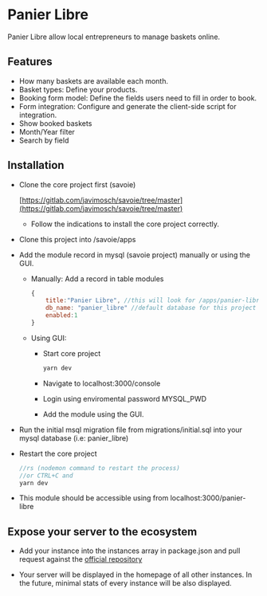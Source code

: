 # Panier Libre

Panier Libre allow local entrepreneurs to manage baskets online.

## Features

- How many baskets are available each month.
- Basket types: Define your products.
- Booking form model: Define the fields users need to fill in order to book.
- Form integration: Configure and generate the client-side script for integration.
- Show booked baskets
- Month/Year filter
- Search by field

## Installation

- Clone the core project first (savoie)
  
  [https://gitlab.com/javimosch/savoie/tree/master](https://gitlab.com/javimosch/savoie/tree/master)

  - Follow the indications to install the core project correctly.

- Clone this project into /savoie/apps

- Add the module record in mysql (savoie project) manually or using the GUI.

  - Manually: Add a record in table modules

    ```js
    {
        title:"Panier Libre", //this will look for /apps/panier-libre folder
        db_name: "panier_libre" //default database for this project
        enabled:1
    }
    ```

  - Using GUI:

    - Start core project

      ```js
      yarn dev
      ```

    - Navigate to localhost:3000/console

    - Login using enviromental password MYSQL_PWD

    - Add the module using the GUI.

- Run the initial msql migration file from migrations/initial.sql into your mysql database (i.e: panier_libre)

- Restart the core project

    ```js
    //rs (nodemon command to restart the process)
    //or CTRL+C and
    yarn dev
    ```

- This module should be accessible using from localhost:3000/panier-libre

## Expose your server to the ecosystem

- Add your instance into the instances array in package.json and pull request against the [official repository](https://gitlab.com/misitioba/panier-libre/tree/master)

- Your server will be displayed in the homepage of all other instances. In the future, minimal stats of every instance will be also displayed.
  